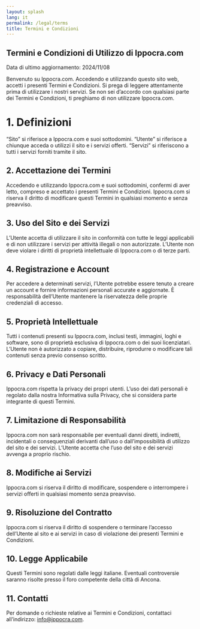 ```yaml
---
layout: splash
lang: it
permalink: /legal/terms
title: Termini e Condizioni
---
```



## Termini e Condizioni di Utilizzo di Ippocra.com

Data di ultimo aggiornamento: 2024/11/08

Benvenuto su Ippocra.com. Accedendo e utilizzando questo sito web, accetti i presenti Termini e Condizioni. Si prega di leggere attentamente prima di utilizzare i nostri servizi. Se non sei d’accordo con qualsiasi parte dei Termini e Condizioni, ti preghiamo di non utilizzare Ippocra.com.

# 1. Definizioni
“Sito” si riferisce a Ippocra.com e suoi sottodomini.
“Utente” si riferisce a chiunque acceda o utilizzi il sito e i servizi offerti.
“Servizi” si riferiscono a tutti i servizi forniti tramite il sito.

## 2. Accettazione dei Termini
Accedendo e utilizzando Ippocra.com e suoi sottodomini, confermi di aver letto, compreso e accettato i presenti Termini e Condizioni. Ippocra.com si riserva il diritto di modificare questi Termini in qualsiasi momento e senza preavviso.

## 3. Uso del Sito e dei Servizi
L’Utente accetta di utilizzare il sito in conformità con tutte le leggi applicabili e di non utilizzare i servizi per attività illegali o non autorizzate. L’Utente non deve violare i diritti di proprietà intellettuale di Ippocra.com o di terze parti.

## 4. Registrazione e Account
Per accedere a determinati servizi, l’Utente potrebbe essere tenuto a creare un account e fornire informazioni personali accurate e aggiornate. È responsabilità dell’Utente mantenere la riservatezza delle proprie credenziali di accesso.

## 5. Proprietà Intellettuale
Tutti i contenuti presenti su Ippocra.com, inclusi testi, immagini, loghi e software, sono di proprietà esclusiva di Ippocra.com o dei suoi licenziatari. L’Utente non è autorizzato a copiare, distribuire, riprodurre o modificare tali contenuti senza previo consenso scritto.

## 6. Privacy e Dati Personali
Ippocra.com rispetta la privacy dei propri utenti. L’uso dei dati personali è regolato dalla nostra Informativa sulla Privacy, che si considera parte integrante di questi Termini.

## 7. Limitazione di Responsabilità
Ippocra.com non sarà responsabile per eventuali danni diretti, indiretti, incidentali o consequenziali derivanti dall’uso o dall’impossibilità di utilizzo del sito e dei servizi. L’Utente accetta che l’uso del sito e dei servizi avvenga a proprio rischio.

## 8. Modifiche ai Servizi
Ippocra.com si riserva il diritto di modificare, sospendere o interrompere i servizi offerti in qualsiasi momento senza preavviso.

## 9. Risoluzione del Contratto
Ippocra.com si riserva il diritto di sospendere o terminare l’accesso dell’Utente al sito e ai servizi in caso di violazione dei presenti Termini e Condizioni.

## 10. Legge Applicabile
Questi Termini sono regolati dalle leggi italiane. Eventuali controversie saranno risolte presso il foro competente della città di Ancona.

## 11. Contatti
Per domande o richieste relative ai Termini e Condizioni, contattaci all’indirizzo: info@ippocra.com.